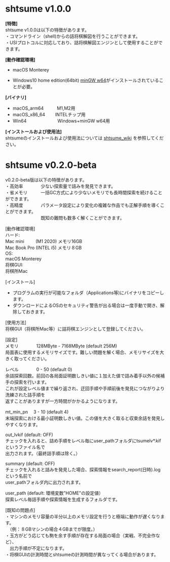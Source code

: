 #  shtsume  v1.0.0

**[特徴]**  
shtsume v1.0.0は以下の特徴があります。  
・コマンドライン（shell)からの詰将棋解図を行うことができます。   
・USIプロトコルに対応しており、詰将棋解図エンジンとして使用することができます。  
    
**[動作確認環境]**
* macOS Monterey 

* Windows10 home edition(64bit) 
[minGW w64](https://www.mingw-w64.org/)がインストールされていることが必要。  
 
**[バイナリ]**
* macOS_arm64　　　M1,M2用  
* macOS_x86_64 　　INTELチップ用 
* Win64　　　　　　　Windows+minGW w64用

**[インストールおよび使用法]**  
shtsumeのインストールおよび使用法については
[shtsume_wiki](https://github.com/hkijin/shtsume/wiki)
を参照してください。
    
#  **shtsume  v0.2.0-beta**

v0.2.0-beta版は以下の特徴があります。  
・高効率　　　　少ない探索量で詰みを発見できます。  
・省メモリ　　　一括GC方式により少ないメモリでも長時間探索を続けることができます。  
・高精度　　　　パラメータ設定により変化の複雑な作品でも正解手順を導くことができます。  
　　　　　　　　既知の難問も数多く解くことができます。

[動作確認環境]  
ハード:  
Mac mini 　　 (M1 2020) メモリ16GB  
Mac Book Pro (INTEL i5) メモリ８GB  
OS:  
macOS Monterey    
将棋GUI:  
将棋所Mac  

[インストール]
- プログラムの実行が可能なフォルダ（Applications等)にバイナリをコピーします。
- ダウンロードによるOSのセキュリティ警告が出る場合は一度手動で開き、解除しておきます。

[使用方法]  
将棋GUI（将棋所Mac等）に詰将棋エンジンとして登録してください。

[設定]  
メモリ　　　　128MByte - 7168MByte (default 256M)  
局面表に使用するメモリサイズです。難しい問題を解く場合、メモリサイズを大きく取ってください。

レベル　　　　0 - 50 (default 0)  
余詰探索回数。前回の各局面証明数しきい値に１加えた値で詰み着手以外の候補手の探索を行います。  
これが設定レベル値まで繰り返され、迂回手順や手順前後を発見につながりより洗練された詰手順を  
返すことがありますが一方時間がかかるようになります。

mt_min_pn 　3 - 10 (default 4)  
末端探索における最小証明数しきい値。この値を大きく取ると収束余詰を発見しやすくなります。　

out_lvkif       (default: OFF)  
チェックを入れると、詰め手順をレベル毎にuser_pathフォルダにtsumelv*.kifというファイル名で  
出力されます。（最終詰手順は除く。）

summary      (default: OFF)  
チェックを入れると詰みを発見した場合、探索情報をsearch_report(日時).logという名前で  
user_pathフォルダ内に出力されます。

user_path    (default: 環境変数"HOME"の設定値）  
探索レベル毎詰手順や探索情報を生成するフォルダです。

[既知の問題点]  
・マシンのメモリ容量の半分以上のメモリ設定を行うと極端に動作が遅くなります。  
　（例：８GBマシンの場合４GBまでが限度。）  
・玉方がどう応じても駒を余す手順が存在する局面の場合（実戦、不完全作など）、  
　出力手順が不定になります。  
・将棋GUIの計測時間とshtsumeの計測時間が異なってくる場合があります。  

